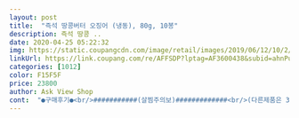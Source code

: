```yaml
---
layout: post 
title:  "즉석 땅콩버터 오징어 (냉동), 80g, 10봉" 
description: 즉석 땅콩 ..
date: 2020-04-25 05:22:32 
img: https://static.coupangcdn.com/image/retail/images/2019/06/12/10/2/ab2a2402-5e81-43a5-b599-30042c9c5d77.jpg 
linkUrl: https://link.coupang.com/re/AFFSDP?lptag=AF3600438&subid=ahnPublicAsk&pageKey=239301084&itemId=760726680&vendorItemId=4919008147&traceid=V0-113-af0d7bbd8254691a 
categories: [1012] 
color: F15F5F 
price: 23800 
author: Ask View Shop 
cont:  "●구매후기●<br/>###########(살찜주의보)#############<br/>(다른제품은 30g이라 너무 양이 적어요)<br/>5시간 후ㅡ사진컷3장추가샷<br/>=========================<br/>● 180도에 5분 조리했어요.<br/> 타지 않고 잘 익었어요.<br/><br/>● 26,900원<br/>● 2봉지 뜯어서 펼쳐 넣고<br/>● 80g 10봉지 입<br/>● 겉은 살짝 바삭하고... <br/>속은 촉촉해요.<br/> 맛있어요^^<br/>● 신선 배송.<br/> 오전에 주문하고 2시에 받았어요.<br/><br/>● 호일깔고<br/>● 호일째 그대로 꺼내서 먹기^^<br/>●굽자마자 극장냄새~~솔솔~<br/>●오징어가 잘라져 있어서 손댈 필요가 없다.<br/> 뜯어서 굽기만 하면 끝.<br/><br/>●온라인 수업하는 아이들 간식으로^^<br/>●집에만 있으니 간식으로 달달하고 쫄깃하게 먹어요^^<br/>●한봉지 80g.<br/> 혼자먹기 적당한듯해요.<br/><br/>《에어프라이어 조리방법》<br/>감사합니다~~^^<br/>걱정을 싹 날려주었어요<br/>구매자님들께선  불조절 잘하셔요<br/>그래서 숨겨두고 엄마 혼자 한봉지씩 꺼내서 먹고 있어요<br/>그런데 좀많이 달아서 아이 주기에는 망설여지네요<br/>꼬소하고 달콤하고 은근 짭쪼름한  촉촉하고 부드러운 땅콩버터오징어구이 맞네요<br/>다들 입맛이 틀려서 맛없으면 어쩌지 했는데<br/>다행이많이 태우지않았어요<br/>드셔보시길 추천드립니다<br/>땅콩버터 오징어여라~~~~~!!!<br/>바로 그맛이네요 이제 집에서  영화보면서 요거먹으면 영화관에 온 기분들라나~~~^^<br/>상품평이 좋긴했지만 거짓말로 쓰는 상품평 알바도 있고<br/>새벽6시에 픽업해서 궁금하니 바로 서둘러서 두봉 개봉하고 나머지 냉동실에 넣어주시공<br/>아주 잘~~~구우리라 단단히   마음먹고 딴짖않하고  딴생각않하고  온리 오징어굽는데만 집중을 했더니<br/>애가 학교에서 방학식하고 일찍와서  제대로 태우지않고 이쁘게 노릿하게 구워줬어요<br/>역시 음식은 정성이라는걸 경험하는 지금 이순간 저는 애핑계대고 두팩 구워서  아들애 예쁘게 담아주고  많이 담으면 않이쁘다는 핑계로 남겨두고 또 질겅질겅 씹고있네요 에고고... <br/>우째쓰까 이맛을ㅜ<br/>영화관에가면 꼭~~ 먹던  그맛<br/>영화관에서 먹어보시고 좋아하셨던분들 바로 겟 하셔요<br/>예쁘게 먹음직스럽게.<br/>.<br/><br/>오메~~~~~~~<br/>이렇게 착한가격으로 먹을 수있게되다니... <br/><br/>이번엔 에어프라이어에 구워봤어요<br/>재구매했어요~^^<br/>저는 빨리먹겠단 심사로 너무 막대했네요<br/>종이호일깔고 성질급해서 빨리 먹어보고싶은 설레이는 마음에 굽는동안 침흘리며 태워먹었네요ㅋㅋ<br/>진짜 맛있네요<br/>질기지 않고 부드러워서 먹기에도 편하고 좋아요<br/>참말로 맛있고먄!!!ㅋㅋ요즘대세 송가인 흉내좀내봤어요<br/>포장배송.<br/>.<br/>유효기간도좋아요<br/>프라이팬보다 좋으네요.<br/> 프라이팬은 탈까봐 지켜보고 뒤집어 줘야하는데<br/>한봉은 왠지  양이 부족할듯하여 (너무 좋아하는극장식오징어라) 두봉했는데<br/>한봉지 데우면 혼자서 딱 한번먹기 좋네요<br/>혼자먹기에 한봉으로도 충분히 양이 적지않았습니다<br/>후라이팬 달궈지면 그때 오징어올리고 중불.<br/>약불.<br/>.<br/>로 뒤집으며 조절해서 소중하게 다뤄주세요~~^^<br/>" 
---
```

